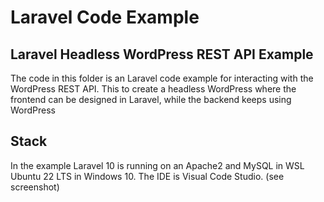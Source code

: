 # Laravel Code Example

## Laravel Headless WordPress REST API Example

The code in this folder is an Laravel code example for interacting with the WordPress REST API. 
This to create a headless WordPress where the frontend can be designed in Laravel, while the backend keeps using WordPress

## Stack

In the example Laravel 10 is running on an Apache2 and MySQL in WSL Ubuntu 22 LTS in Windows 10. 
The IDE is Visual Code Studio. (see screenshot)
